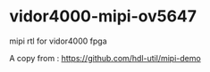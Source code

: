 # vidor4000-mipi-ov5647
mipi rtl for vidor4000 fpga

A copy from : https://github.com/hdl-util/mipi-demo

